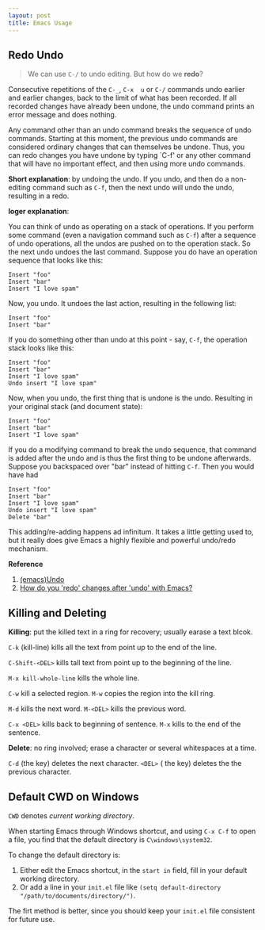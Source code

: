 ```yaml
---
layout: post
title: Emacs Usage
---
```


## Redo Undo

>We can use `C-/` to undo editing. But how do we **redo**?

   Consecutive repetitions  of the  `C-_`, `C-x  u` or  `C-/` commands undo earlier and  earlier changes, back to the limit  of what has been recorded.  If all recorded changes  have already been undone, the undo command prints an error message and does nothing.

   Any command other than an undo  command breaks the sequence of undo commands.  Starting  at this  moment, the  previous undo  commands are considered ordinary changes that can  themselves be undone.  Thus, you can redo changes you have undone  by typing `C-f' or any other command that will have no important effect, and then using more undo commands.

   **Short explanation**: by undoing the undo. If you undo, and then do a non-editing command such as `C-f`, then the next undo will undo the undo, resulting in a redo.

   **loger explanation**:

You can think of undo as operating on a stack of operations. If you perform some command (even a navigation command such as `C-f`) after a sequence of undo operations, all the undos are pushed on to the operation stack. So the next undo undoes the last command. Suppose you do have an operation sequence that looks like this:

    Insert "foo"
    Insert "bar"
    Insert "I love spam"

Now, you undo. It undoes the last action, resulting in the following list:

    Insert "foo"
    Insert "bar"

If you do something other than undo at this point - say, `C-f`, the operation stack looks like this:

    Insert "foo"
    Insert "bar"
    Insert "I love spam"
    Undo insert "I love spam"

Now, when you undo, the first thing that is undone is the undo. Resulting in your original stack (and document state):

    Insert "foo"
    Insert "bar"
    Insert "I love spam"

If you do a modifying command to break the undo sequence, that command is added after the undo and is thus the first thing to be undone afterwards. Suppose you backspaced over "bar" instead of hitting `C-f`. Then you would have had

    Insert "foo"
    Insert "bar"
    Insert "I love spam"
    Undo insert "I love spam"
    Delete "bar"

This adding/re-adding happens ad infinitum. It takes a little getting used to, but it really does give Emacs a highly flexible and powerful undo/redo mechanism.

**Reference**

1. [(emacs)Undo](http://www.cs.cmu.edu/cgi-bin/info2www?%28emacs%29Undo)
2. [How do you 'redo' changes after 'undo' with Emacs?](http://stackoverflow.com/questions/3527142/how-do-you-redo-changes-after-undo-with-emacs)

## Killing and Deleting

**Killing**: put the killed text in a ring for recovery; usually earase a text blcok.

`C-k`  (kill-line) kills all the text from point up to the end of the line.

`C-Shift-<DEL>` kills tall text from point up to the beginning of the line.

`M-x kill-whole-line` kills the whole line.

`C-w` kill a selected region. `M-w` copies the region into the kill ring.

`M-d` kills the next word. `M-<DEL>` kills the previous word.

`C-x <DEL>` kills back to beginning of sentence. `M-x` kills to the end of the sentence.

**Delete**: no ring involved; erase a character or several whitespaces at a time.

`C-d` (the <delect> key) deletes the next character. `<DEL>` ( the <Backspace> key) deletes the the previous character.

## Default CWD on Windows

`CWD` denotes *current working directory*.

When starting Emacs through Windows shortcut, and using `C-x C-f` to open a file, you find that the default directory is `C\windows\system32`.

To change the default directory is:

1. Either edit the Emacs shortcut, in the `start in` field, fill in your default working directory.
2. Or add a line in your `init.el` file like `(setq default-directory "/path/to/documents/directory/")`.

The firt method is better, since you should keep your `init.el` file consistent for future use.